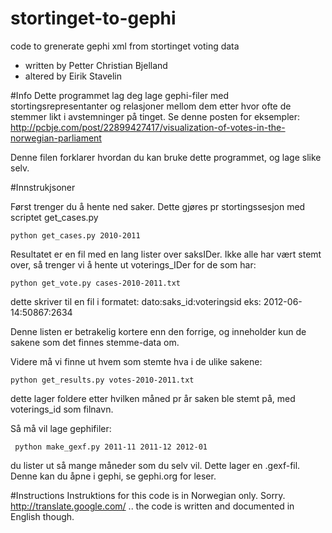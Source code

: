 stortinget-to-gephi
===================

code to grenerate gephi xml from stortinget voting data

- written by Petter Christian Bjelland
- altered by Eirik Stavelin


#Info
Dette programmet lag deg lage gephi-filer med stortingsrepresentanter og relasjoner mellom dem etter hvor ofte de stemmer likt i avstemninger på tinget.
Se denne posten for eksempler: http://pcbje.com/post/22899427417/visualization-of-votes-in-the-norwegian-parliament

Denne filen forklarer hvordan du kan bruke dette programmet, og lage slike selv.

#Innstrukjsoner

Først trenger du å hente ned saker. Dette gjøres pr stortingssesjon med scriptet get_cases.py

	python get_cases.py 2010-2011

Resultatet er en fil med en lang lister over saksIDer. Ikke alle har vært stemt over, så trenger vi å hente ut voterings_IDer for de som har:

	python get_vote.py cases-2010-2011.txt

dette skriver til en fil i formatet: dato:saks_id:voteringsid
eks:
	2012-06-14:50867:2634

Denne listen er betrakelig kortere enn den forrige, og inneholder kun de sakene som det finnes stemme-data om.

Videre må vi finne ut hvem som stemte hva i de ulike sakene:

	python get_results.py votes-2010-2011.txt 

dette lager foldere etter hvilken måned pr år saken ble stemt på, med voterings_id som filnavn.

Så må vil lage gephifiler:

	 python make_gexf.py 2011-11 2011-12 2012-01 
	 
du lister ut så mange måneder som du selv vil. Dette lager en .gexf-fil. Denne kan du åpne i gephi, se gephi.org for leser.	





#Instructions
Instruktions for this code is in Norwegian only. Sorry.
http://translate.google.com/
.. the code is written and documented in English though.

 
